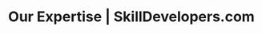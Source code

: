 ---
title: "Our Expertise | SkillDevelopers.com"
layout: "expertise"
description: "Skill Developers Expertise"
url: "/expertise/"
Page_Class: "expertise"
tags: ""
ref: "/expertise/"
---
